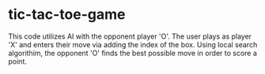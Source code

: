 # tic-tac-toe-game
This code utilizes AI with the opponent player 'O'. The user plays as player 'X' and enters their move via adding the index of the box. 
Using local search algorithim, the opponent 'O' finds the best possible move in order to score a point. 
